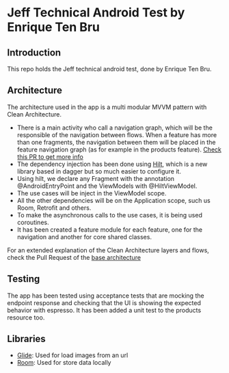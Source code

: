 [hilt]: https://dagger.dev/hilt/
[base-architecture]: https://github.com/kiketen/jeff-pizza/pull/1
[glide]: https://github.com/bumptech/glide
[room]: https://developer.android.com/jetpack/androidx/releases/room
[navigation]: https://github.com/kiketen/jeff-pizza/pull/3

# Jeff Technical Android Test by Enrique Ten Bru

## Introduction
This repo holds the Jeff technical android test, done by Enrique Ten Bru.

## Architecture
The architecture used in the app is a multi modular MVVM pattern with Clean Architecture.
- There is a main activity who call a navigation graph, which will be the responsible of the navigation between flows. When a feature has more than one fragments, the navigation between them will be placed in the feature navigation graph (as for example in the products feature). [Check this PR to get more info][navigation]
- The dependency injection has been done using [Hilt][hilt], which is a new library based in dagger but so much easier to configure it.
- Using hilt, we declare any Fragment with the annotation @AndroidEntryPoint and the ViewModels with @HiltViewModel.
- The use cases will be inject in the ViewModel scope.
- All the other dependencies will be on the Application scope, such us Room, Retrofit and others.
- To make the asynchronous calls to the use cases, it is being used coroutines.
- It has been created a feature module for each feature, one for the navigation and another for core shared classes.

For an extended explanation of the Clean Architecture layers and flows, check the Pull Request of the [base architecture][base-architecture]

## Testing
The app has been tested using acceptance tests that are mocking the endpoint response and checking that the UI is showing the expected behavior with espresso.
It has been added a unit test to the products resource too.

## Libraries
- [Glide][glide]: Used for load images from an url
- [Room][room]: Used for store data locally
